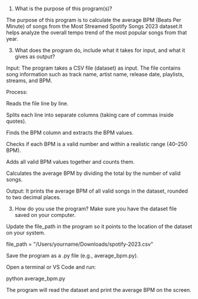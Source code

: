 1. What is the purpose of this program(s)?

The purpose of this program is to calculate the average BPM (Beats Per Minute) of songs from the Most Streamed Spotify Songs 2023 dataset.It helps analyze the overall tempo trend of the most popular songs from that year.

3. What does the program do, include what it takes for input, and what it gives as output?

Input:
The program takes a CSV file (dataset) as input.
The file contains song information such as track name, artist name, release date, playlists, streams, and BPM.

Process:

Reads the file line by line.

Splits each line into separate columns (taking care of commas inside quotes).

Finds the BPM column and extracts the BPM values.

Checks if each BPM is a valid number and within a realistic range (40–250 BPM).

Adds all valid BPM values together and counts them.

Calculates the average BPM by dividing the total by the number of valid songs.

Output:
It prints the average BPM of all valid songs in the dataset, rounded to two decimal places.

3. How do you use the program?
   Make sure you have the dataset file saved on your computer.

Update the file_path in the program so it points to the location of the dataset on your system.

file_path = "/Users/yourname/Downloads/spotify-2023.csv"

Save the program as a .py file (e.g., average_bpm.py).

Open a terminal or VS Code and run:

python average_bpm.py

The program will read the dataset and print the average BPM on the screen.
